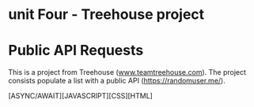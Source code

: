 # unit Four - Treehouse project
# Public API Requests
This is a project from Treehouse (www.teamtreehouse.com).
The project consists populate a list with a public API (https://randomuser.me/).

[ASYNC/AWAIT][JAVASCRIPT][CSS][HTML]



